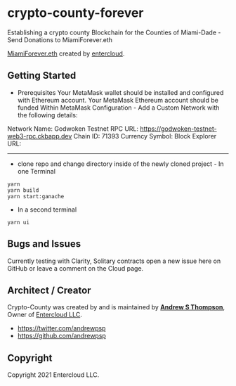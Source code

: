 # crypto-county-forever
Establishing a crypto county Blockchain for the Counties of Miami-Dade - Send Donations to MiamiForever.eth


[MiamiForever.eth](MiamiForever.eth) created by [entercloud](http://entercloud.info).



## Getting Started


* Prerequisites
Your MetaMask wallet should be installed and configured with Ethereum account. Your MetaMask Ethereum account should be funded
Within MetaMask Configuration - Add a Custom Network with the following details: 

Network Name: Godwoken Testnet
RPC URL: https://godwoken-testnet-web3-rpc.ckbapp.dev
Chain ID: 71393
Currency Symbol: <Leave Empty>
Block Explorer URL: <Leave Empty>
  
  
  

  ---- 
* clone repo and change directory inside of the newly cloned project - In one Terminal   

```
yarn
yarn build
yarn start:ganache
```  
  
* In a second terminal 
  
```
yarn ui
```

  
## Bugs and Issues
Currently testing with Clarity, Solitary contracts open a new issue here on GitHub or leave a comment on the Cloud page.

## Architect / Creator
Crypto-County was created by and is maintained by **[Andrew S Thompson](http://facebook.com/mrinternet305)**, Owner of [Entercloud LLC](http://entercloud.info).

* https://twitter.com/andrewpsp
* https://github.com/andrewpsp
  
  
## Copyright

Copyright 2021 Entercloud LLC.

